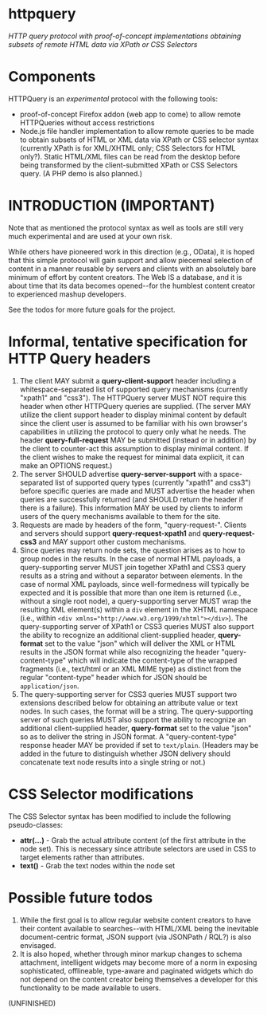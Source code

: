 httpquery
=========

*HTTP query protocol with proof-of-concept implementations obtaining
subsets of remote HTML data via XPath or CSS Selectors*

Components
==========

HTTPQuery is an *experimental* protocol with the following tools:
* proof-of-concept Firefox addon (web app to
come) to allow remote HTTPQueries without access
restrictions
* Node.js file handler implementation to allow remote queries to
be made to obtain subsets of HTML or XML data via XPath or CSS selector
syntax (currently XPath is for XML/XHTML only; CSS Selectors for HTML only?).
Static HTML/XML files can be read from the desktop before
being transformed by the client-submitted XPath
or CSS Selectors query. (A PHP demo is also planned.)

INTRODUCTION (IMPORTANT)
=========================

Note that as mentioned the protocol syntax as well as tools are still
very much experimental and are used at your own risk.

While others have pioneered work in this direction (e.g., OData),
it is hoped that this simple protocol will gain support and allow
piecemeal selection of content in a manner reusable by servers
and clients with an absolutely bare minimum of effort by content
creators. The Web IS a database, and it is about time that
its data becomes opened--for the humblest content creator
to experienced mashup developers.

See the todos for more future goals for the project.

Informal, tentative specification for HTTP Query headers
===========================================

1. The client MAY submit a **query-client-support** header including a whitespace-separated list of supported query mechanisms (currently "xpath1" and "css3"). The HTTPQuery server MUST NOT require this header when other HTTPQuery queries are supplied.  (The server MAY utilize the client support header to display minimal content by default since the client user is assumed to be familiar with his own browser's capabilities in utilizing the protocol to query only what he needs. The header **query-full-request** MAY be submitted (instead or in addition) by the client to counter-act this assumption to display minimal content. If the client wishes to make the request for minimal data explicit, it can make an OPTIONS request.)
2. The server SHOULD advertise **query-server-support** with a space-separated list of supported query types (currently "xpath1" and css3") before specific queries are made and MUST advertise the header when queries are successfully returned (and SHOULD return the header if there is a failure). This information MAY be used by clients to inform users of the query mechanisms available to them for the site.
3. Requests are made by headers of the form, "query-request-<QUERY MECHANISM>". Clients and servers should support **query-request-xpath1** and **query-request-css3** and MAY support other custom mechanisms.
4. Since queries may return node sets, the question arises as to how to group nodes in the results. In the case of normal HTML payloads, a query-supporting server MUST join together XPath1 and CSS3 query results as a string and without a separator between elements. In the case of normal XML payloads, since well-formedness will typically be expected and it is possible that more than one item is returned (i.e., without a single root node), a query-supporting server MUST wrap the resulting XML element(s) within a `div` element in the XHTML namespace (i.e., within `<div xmlns="http://www.w3.org/1999/xhtml"></div>`). The query-supporting server of XPath1 or CSS3 queries MUST also support the ability to recognize an additional client-supplied header, **query-format** set to the value "json" which will deliver  the XML or HTML results in the JSON format while also recognizing the header "query-content-type" which will indicate the content-type of the wrapped fragments (i.e., text/html or an XML MIME type) as distinct from the regular "content-type" header which for JSON should be `application/json`.
5. The query-supporting server for CSS3 queries MUST support two extensions described below for obtaining an attribute value or text nodes. In such cases, the format will be a string.  The query-supporting server of such queries MUST also support the ability to recognize an additional client-supplied header, **query-format** set to the value "json" so as to deliver the string in JSON format. A "query-content-type" response header MAY be provided if set to `text/plain`. (Headers may be added in the future to distinguish whether JSON delivery should concatenate text node results into a single string or not.)

CSS Selector modifications
=====================

The CSS Selector syntax has been modified to include the following
pseudo-classes:

* **attr(...)** - Grab the actual attribute content (of the first attribute
in the node set). This is necessary since attribute selectors are used
in CSS to target elements rather than attributes.
* **text()** - Grab the text nodes within the node set

Possible future todos
=================

1. While the first goal is to allow regular website content creators to have their content available to searches--with HTML/XML being the inevitable document-centric format, JSON support (via JSONPath / RQL?) is also envisaged.
2. It is also hoped, whether through minor markup changes to schema attachment, intelligent widgets may become more of a norm in exposing sophisticated, offlineable, type-aware and paginated widgets which do not depend on the content creator being themselves a developer for this functionality to be made available to users.

(UNFINISHED)
